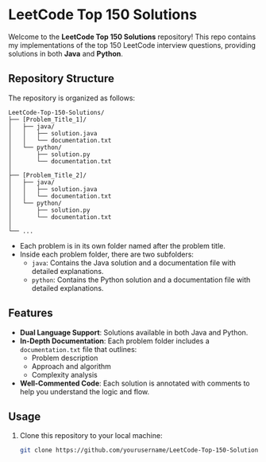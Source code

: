 # LeetCode Top 150 Solutions

Welcome to the **LeetCode Top 150 Solutions** repository! This repo contains my implementations of the top 150 LeetCode interview questions, providing solutions in both **Java** and **Python**.

## Repository Structure

The repository is organized as follows:

```
LeetCode-Top-150-Solutions/
├── [Problem_Title_1]/
│   ├── java/
│   │   ├── solution.java
│   │   └── documentation.txt
│   └── python/
│       ├── solution.py
│       └── documentation.txt
│
├── [Problem_Title_2]/
│   ├── java/
│   │   ├── solution.java
│   │   └── documentation.txt
│   └── python/
│       ├── solution.py
│       └── documentation.txt
│
└── ...

```


- Each problem is in its own folder named after the problem title.
- Inside each problem folder, there are two subfolders:
  - `java`: Contains the Java solution and a documentation file with detailed explanations.
  - `python`: Contains the Python solution and a documentation file with detailed explanations.

## Features

- **Dual Language Support**: Solutions available in both Java and Python.
- **In-Depth Documentation**: Each problem folder includes a `documentation.txt` file that outlines:
  - Problem description
  - Approach and algorithm
  - Complexity analysis
- **Well-Commented Code**: Each solution is annotated with comments to help you understand the logic and flow.

## Usage

1. Clone this repository to your local machine:
   ```bash
   git clone https://github.com/yourusername/LeetCode-Top-150-Solutions.git
